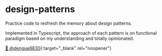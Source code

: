 # design-patterns

Practice code to resfresh the memory about design patterns.

Implemented in Typescript, the approach of each pattern is on functional paradigm based on my understanding and totally opinionated.

[🐤 @dengue8830](https://twitter.com/dengue8830){:target="_blank" rel="noopener"}
